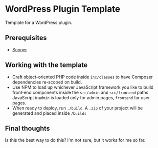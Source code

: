 # WordPress Plugin Template

Template for a WordPress plugin.

## Prerequisites

- [Scoper](https://github.com/humbug/php-scoper)

## Working with the template

- Craft object-oriented PHP code inside `inc/classes` to have Composer dependencies re-scoped on build.
- Use NPM to load up whichever JavaScript framework you like to build front-end components inside the `src/admin` and `src/frontend` paths. JavaScript in`admin` is loaded only for admin pages, `frontend` for user pages.
- When ready to deploy, run `./build`. A `.zip` of your project will be generated and placed inside `/builds`

## Final thoughts

Is this the best way to do this? I'm not sure, but it works for me so far.
